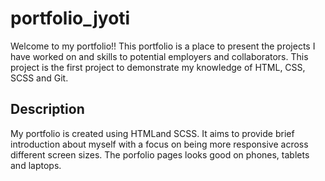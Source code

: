 # portfolio_jyoti

Welcome to my portfolio!! 
This portfolio is a place to present the projects I have worked on  and skills to potential employers and collaborators. This project is the first project to demonstrate my knowledge of HTML, CSS, SCSS and Git.

## Description

My portfolio is created using HTMLand  SCSS. It aims to provide brief introduction about myself with a focus on being more responsive across different screen sizes.
The porfolio pages looks good on phones, tablets and laptops.
